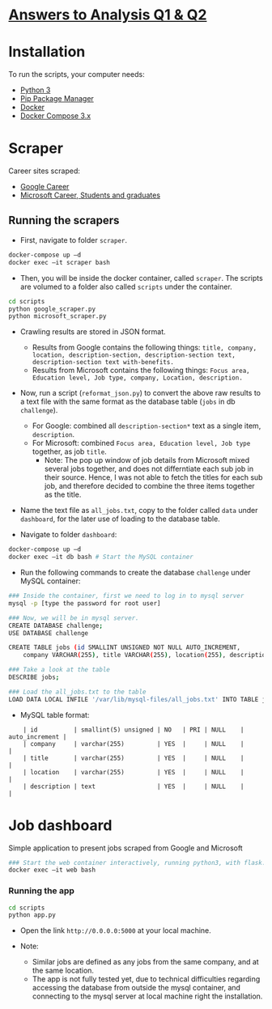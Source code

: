 # [Answers to Analysis Q1 & Q2](https://github.com/LinaQiu/technical_challenge/tree/master/analysis_q1_q2)

# Installation

To run the scripts, your computer needs:

- [Python 3](https://python.org)
- [Pip Package Manager](https://pypi.python.org/pypi)
- [Docker](https://www.docker.com/)
- [Docker Compose 3.x](https://docs.docker.com/compose/compose-file/)

# Scraper

Career sites scraped:
- [Google Career](https://careers.google.com/jobs)
- [Microsoft Career, Students and graduates](https://careers.microsoft.com/students/apply)

## Running the scrapers

- First, navigate to folder `scraper`.

```bash
docker-compose up –d
docker exec –it scraper bash
```

- Then, you will be inside the docker container, called `scraper`. The scripts are volumed to a folder also called `scripts` under the container.

```bash
cd scripts
python google_scraper.py
python microsoft_scraper.py
```

- Crawling results are stored in JSON format. 
	- Results from Google contains the following things: `title, company, location, description-section, description-section text, description-section text with-benefits.`
	- Results from Microsoft contains the following things: `Focus area, Education level, Job type, company, Location, description.`
- Now, run a script (`reformat_json.py`) to convert the above raw results to a text file with the same format as the database table (`jobs` in db `challenge`). 
	- For Google: combined all `description-section*` text as a single item, `description`. 
	- For Microsoft: combined `Focus area, Education level, Job type` together, as job `title`. 
		- Note: The pop up window of job details from Microsoft mixed several jobs together, and does not differntiate each sub job in their source. Hence, I was not able to fetch the titles for each sub job, and therefore decided to combine the three items together as the title.
- Name the text file as `all_jobs.txt`, copy to the folder called `data` under `dashboard`, for the later use of loading to the database table. 

- Navigate to folder `dashboard`:

```bash
docker-compose up –d
docker exec –it db bash	# Start the MySQL container
```

- Run the following commands to create the database `challenge` under MySQL container: 
```bash
### Inside the container, first we need to log in to mysql server
mysql -p [type the password for root user]

### Now, we will be in mysql server. 
CREATE DATABASE challenge;
USE DATABASE challenge

CREATE TABLE jobs (id SMALLINT UNSIGNED NOT NULL AUTO_INCREMENT, 
	company VARCHAR(255), title VARCHAR(255), location(255), description TEXT, primary key (id));

### Take a look at the table
DESCRIBE jobs;

### Load the all_jobs.txt to the table
LOAD DATA LOCAL INFILE '/var/lib/mysql-files/all_jobs.txt' INTO TABLE jobs;
```

- MySQL table format:
```
	| id          | smallint(5) unsigned | NO   | PRI | NULL    | auto_increment |
	| company     | varchar(255)         | YES  |     | NULL    |                |
	| title       | varchar(255)         | YES  |     | NULL    |                |
	| location    | varchar(255)         | YES  |     | NULL    |                |
	| description | text                 | YES  |     | NULL    |                |

```

# Job dashboard

Simple application to present jobs scraped from Google and Microsoft

```bash
### Start the web container interactively, running python3, with flask.
docker exec –it web bash	
```

### Running the app

```bash
cd scripts
python app.py
```

- Open the link `http://0.0.0.0:5000` at your local machine. 

- Note: 
	- Similar jobs are defined as any jobs from the same company, and at the same location. 
	- The app is not fully tested yet, due to technical difficulties regarding accessing the database from outside the mysql container, and connecting to the mysql server at local machine right the installation. 

